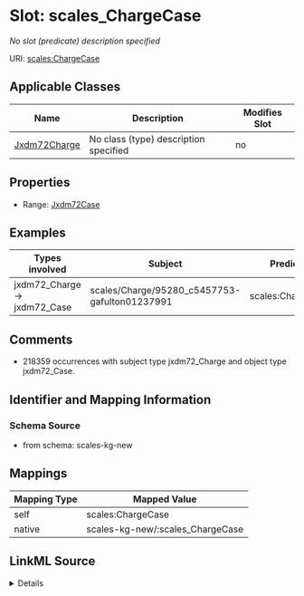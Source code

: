 

# Slot: scales_ChargeCase


_No slot (predicate) description specified_





URI: [scales:ChargeCase](http://schemas.scales-okn.org/rdf/scales#ChargeCase)



<!-- no inheritance hierarchy -->





## Applicable Classes

| Name | Description | Modifies Slot |
| --- | --- | --- |
| [Jxdm72Charge](../classes/Jxdm72Charge.md) | No class (type) description specified |  no  |







## Properties

* Range: [Jxdm72Case](../classes/Jxdm72Case.md)






## Examples

| Types involved | Subject | Predicate | Object |
| --- | --- | --- | --- |
| jxdm72_Charge → jxdm72_Case | scales/Charge/95280_c5457753-gafulton01237991 | scales:ChargeCase | scales/CaseCriminal/ga/fulton/01/95280 |


## Comments

* 218359 occurrences with subject type jxdm72_Charge and object type jxdm72_Case.

## Identifier and Mapping Information







### Schema Source


* from schema: scales-kg-new




## Mappings

| Mapping Type | Mapped Value |
| ---  | ---  |
| self | scales:ChargeCase |
| native | scales-kg-new/:scales_ChargeCase |




## LinkML Source

<details>

```yaml
name: scales_ChargeCase
description: No slot (predicate) description specified
comments:
- 218359 occurrences with subject type jxdm72_Charge and object type jxdm72_Case.
examples:
- description: jxdm72_Charge → jxdm72_Case
  object:
    example_object: scales/CaseCriminal/ga/fulton/01/95280
    example_object_type: jxdm72_Case
    example_predicate: scales:ChargeCase
    example_subject: scales/Charge/95280_c5457753-gafulton01237991
    example_subject_type: jxdm72_Charge
from_schema: scales-kg-new
rank: 1000
slot_uri: scales:ChargeCase
alias: scales_ChargeCase
domain_of:
- jxdm72_Charge
range: jxdm72_Case

```
</details>